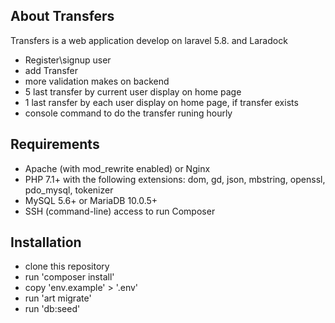 


## About Transfers

Transfers is a web application develop on laravel 5.8. and Laradock

- Register\signup user
- add Transfer
- more validation makes on backend
- 5 last transfer by current user display on home page
- 1 last ransfer by each user display on home page, if transfer exists
- console command to do the transfer runing hourly

## Requirements

- Apache (with mod_rewrite enabled) or Nginx
- PHP 7.1+ with the following extensions: dom, gd, json, mbstring, openssl, pdo_mysql, tokenizer
- MySQL 5.6+ or MariaDB 10.0.5+
- SSH (command-line) access to run Composer

## Installation

- clone this repository
- run 'composer install'
- copy 'env.example' > '.env'
- run 'art migrate'
- run 'db:seed'
